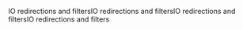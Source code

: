 IO redirections and filtersIO redirections and filtersIO redirections and filtersIO redirections and filters